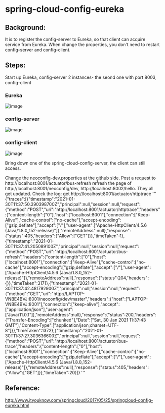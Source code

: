 # spring-cloud-config-eureka

## Background:
It is to register the config-server to Eureka, so that client can acquire service from Eureka.
When change the properties, you don't need to restart config-server and config-client. 

## Steps:
Start up Eureka, config-server 2 instances- the seond one with port 8003, config-client

### Eureka
![image](https://github.com/cyx441984694/spring-cloud-config-bus/blob/main/eureka.PNG)

### config-server
![image](https://github.com/cyx441984694/spring-cloud-config-bus/blob/main/server1.PNG)

### config-client
![image](https://github.com/cyx441984694/spring-cloud-config-bus/blob/main/client.PNG)

Bring down one of the spring-cloud-config-server, the client can still access.

Change the neoconfig-dev.properties at the github side.
Post a request to http://localhost:8001/actuator/bus-refresh
refresh the page of http://localhost:8001/neoconfig/dev, http://localhost:8002/hello. They all get updated.
Check the log: get http://localhost:8001/actuator/httptrace
'''
{"traces":[{"timestamp":"2021-01-30T11:37:50.390398700Z","principal":null,"session":null,"request":{"method":"POST","uri":"http://localhost:8001/actuator/httptrace","headers":{"content-length":["0"],"host":["localhost:8001"],"connection":["Keep-Alive"],"cache-control":["no-cache"],"accept-encoding":["gzip,deflate"],"accept":["*/*"],"user-agent":["Apache-HttpClient/4.5.6 (Java/1.8.0_152-release)"]},"remoteAddress":null},"response":{"status":405,"headers":{"Allow":["GET"]}},"timeTaken":1},{"timestamp":"2021-01-30T11:37:41.205089100Z","principal":null,"session":null,"request":{"method":"POST","uri":"http://localhost:8001/actuator/bus-refresh","headers":{"content-length":["0"],"host":["localhost:8001"],"connection":["Keep-Alive"],"cache-control":["no-cache"],"accept-encoding":["gzip,deflate"],"accept":["*/*"],"user-agent":["Apache-HttpClient/4.5.6 (Java/1.8.0_152-release)"]},"remoteAddress":null},"response":{"status":204,"headers":{}},"timeTaken":3171},{"timestamp":"2021-01-30T11:37:42.481792900Z","principal":null,"session":null,"request":{"method":"GET","uri":"http://LAPTOP-VNBE4BVJ:8001/neoconfig/dev/master","headers":{"host":["LAPTOP-VNBE4BVJ:8001"],"connection":["keep-alive"],"accept":["application/json"],"user-agent":["Java/11.0.1"]},"remoteAddress":null},"response":{"status":200,"headers":{"Transfer-Encoding":["chunked"],"Date":["Sat, 30 Jan 2021 11:37:43 GMT"],"Content-Type":["application/json;charset=UTF-8"]}},"timeTaken":1372},{"timestamp":"2021-01-30T11:37:27.303636600Z","principal":null,"session":null,"request":{"method":"POST","uri":"http://localhost:8001/actuator/bus-trace","headers":{"content-length":["0"],"host":["localhost:8001"],"connection":["Keep-Alive"],"cache-control":["no-cache"],"accept-encoding":["gzip,deflate"],"accept":["*/*"],"user-agent":["Apache-HttpClient/4.5.6 (Java/1.8.0_152-release)"]},"remoteAddress":null},"response":{"status":405,"headers":{"Allow":["GET"]}},"timeTaken":20}]}
'''

## Reference:
http://www.ityouknow.com/springcloud/2017/05/25/springcloud-config-eureka.html
